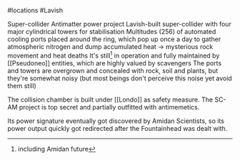 #locations #Lavish 

Super-collider Antimatter power project
Lavish-built super-collider with four major cylindrical towers for stabilisation
Multitudes (256) of automated cooling ports placed around the ring, which pop up once a day to gather atmospheric nitrogen and dump accumulated heat
	→ mysterious rock movement and heat deaths
It's still[^1] in operation and fully maintained by [[Pseudoneo]] entities, which are highly valued by scavengers
The ports and towers are overgrown and concealed with rock, soil and plants, but they're somewhat noisy (but most beings don't perceive this noise yet avoid them still)

The collision chamber is built under [[Londo]] as safety measure.
The SC-AM project is top secret and partially outfitted with antimemetics.

Its power signature eventually got discovered by Amidan Scientists, so its power output quickly got redirected after the Fountainhead was dealt with. 



[^1]: including Amidan future

